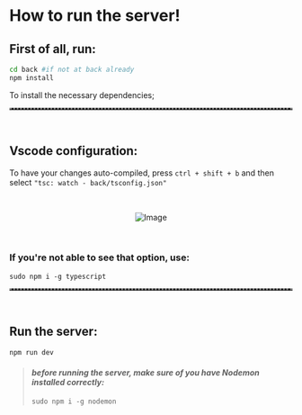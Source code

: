 # How to run the server!

## First of all, run:

```bash
cd back #if not at back already
npm install
```

To install the necessary dependencies;

<hr style="border-top: 3px dotted gray">

<br>

## Vscode configuration:

To have your changes auto-compiled, press `ctrl + shift + b` and then select `"tsc: watch - back/tsconfig.json"`
<br>
<br>

<div style="display: flex; align-items: center; justify-content: center;">

![Image](https://i.imgur.com/D9ACHAP.png)

</div>

<br>

### If you're not able to see that option, use:

```
sudo npm i -g typescript
```

<hr style="border-top: 3px dotted gray">

<br>

## Run the server:

```bash
npm run dev
```

> #### _before running the server, make sure of you have Nodemon installed correctly:_
>
> ```
> sudo npm i -g nodemon
> ```
